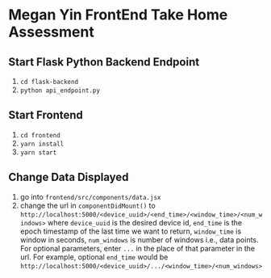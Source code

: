 # Megan Yin FrontEnd Take Home Assessment

## Start Flask Python Backend Endpoint
1. `cd flask-backend`
2. `python api_endpoint.py`

## Start Frontend
1. `cd frontend`
2. `yarn install` 
3. `yarn start`

## Change Data Displayed
1. go into `frontend/src/components/data.jsx`
2. change the url in `componentDidMount()` to `http://localhost:5000/<device_uuid>/<end_time>/<window_time>/<num_windows>`
   where `device_uuid` is the desired device id, `end_time` is the epoch timestamp of the last time 
   we want to return, `window_time` is window in seconds, `num_windows` is number of windows i.e., data points.
   For optional parameters, enter `...` in the place of that parameter in the url. For example, optional `end_time` would be
   `http://localhost:5000/<device_uuid>/.../<window_time>/<num_windows>`
